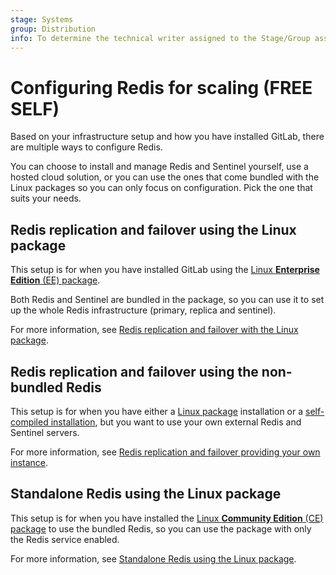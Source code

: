 ```yaml
---
stage: Systems
group: Distribution
info: To determine the technical writer assigned to the Stage/Group associated with this page, see https://about.gitlab.com/handbook/product/ux/technical-writing/#assignments
---
```


# Configuring Redis for scaling **(FREE SELF)**

Based on your infrastructure setup and how you have installed GitLab, there are
multiple ways to configure Redis.

You can choose to install and manage Redis and Sentinel yourself, use a hosted
cloud solution, or you can use the ones that come bundled with the Linux
packages so you can only focus on configuration. Pick the one that suits your needs.

## Redis replication and failover using the Linux package

This setup is for when you have installed GitLab using the
[Linux **Enterprise Edition** (EE) package](https://about.gitlab.com/install/?version=ee).

Both Redis and Sentinel are bundled in the package, so you can use it to set up the whole Redis infrastructure (primary,
replica and sentinel).

For more information, see [Redis replication and failover with the Linux package](replication_and_failover.md).

## Redis replication and failover using the non-bundled Redis

This setup is for when you have either a [Linux package](https://about.gitlab.com/install/) installation or a
[self-compiled installation](../../install/installation.md), but you want to use your own external Redis and Sentinel
servers.

For more information, see [Redis replication and failover providing your own instance](replication_and_failover_external.md).

## Standalone Redis using the Linux package

This setup is for when you have installed the
[Linux **Community Edition** (CE) package](https://about.gitlab.com/install/?version=ce)
to use the bundled Redis, so you can use the package with only the Redis service enabled.

For more information, see [Standalone Redis using the Linux package](standalone.md).
